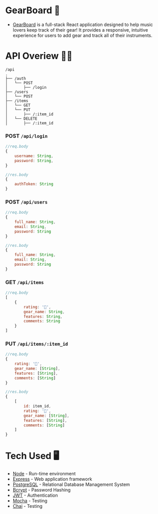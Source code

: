 # GearBoard 🎸
- [GearBoard](https://gearboard-app.now.sh/) is a full-stack React application designed to help music lovers keep track of their gear! It provides a responsive, intuitive experience for users to add gear and track all of their instruments. 

# API Overiew 👩‍💻

```
/api
.
├── /auth
│   └── POST
│       ├── /login
├── /users
│   └── POST
├── /items
│   └── GET
│   └── PUT
│       ├── /:item_id
│   └── DELETE
│       ├── /:item_id   
```

### POST `/api/login`
```javascript
//req.body
{
    username: String, 
    password: String, 
}

//res.body
{
    authToken: String
}
```

### POST `/api/users`
```javascript
//req.body
{
    full_name: String, 
    email: String, 
    password: String 
}

//res.body
{
    full_name: String, 
    email: String, 
    password: String
}
```

### GET `/api/items`
```javascript
//req.body
[
    {
        rating: '🎸',
        gear_name: String, 
        features: String, 
        comments: String
    }
]
```

### PUT `/api/items/:item_id`
```javascript
//req.body
{
    rating: '🎸',
    gear_name: [String],
    features: [String],
    comments: [String]
}

//res.body
{
    [
        id: item_id, 
        rating: '🎸',
        gear_name: [String],
        features: [String], 
        comments: [String]
    ]
}
```

# Tech Used 🖥
- [Node](https://nodejs.org/en/) - Run-time environment
- [Express](https://expressjs.com/) - Web application framework
- [PostgreSQL](https://www.postgresql.org/) - Relational Database Management System
- [Bcrypt](https://www.npmjs.com/package/bcrypt) - Password Hashing
- [JWT](https://jwt.io/) - Authentication 
- [Mocha](https://mochajs.org/) - Testing
- [Chai](https://www.chaijs.com/) - Testing